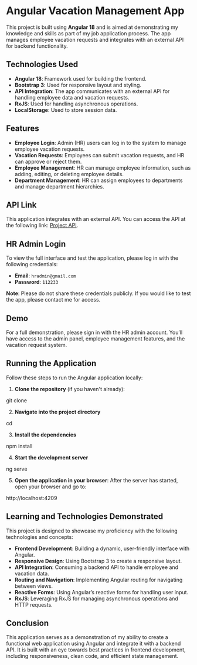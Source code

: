 # Angular Vacation Management App

This project is built using **Angular 18** and is aimed at demonstrating my knowledge and skills as part of my job application process. The app manages employee vacation requests and integrates with an external API for backend functionality.

## Technologies Used

- **Angular 18**: Framework used for building the frontend.
- **Bootstrap 3**: Used for responsive layout and styling.
- **API Integration**: The app communicates with an external API for handling employee data and vacation requests.
- **RxJS**: Used for handling asynchronous operations.
- **LocalStorage**: Used to store session data.

## Features

- **Employee Login**: Admin (HR) users can log in to the system to manage employee vacation requests.
- **Vacation Requests**: Employees can submit vacation requests, and HR can approve or reject them.
- **Employee Management**: HR can manage employee information, such as adding, editing, or deleting employee details.
- **Department Management**: HR can assign employees to departments and manage department hierarchies.

## API Link

This application integrates with an external API. You can access the API at the following link: [Project API](https://projectapi.gerasim.in/index.html).

## HR Admin Login

To view the full interface and test the application, please log in with the following credentials:

- **Email**: `hradmin@gmail.com`
- **Password**: `112233`

**Note**: Please do not share these credentials publicly. If you would like to test the app, please contact me for access.

## Demo

For a full demonstration, please sign in with the HR admin account. You’ll have access to the admin panel, employee management features, and the vacation request system.

## Running the Application

Follow these steps to run the Angular application locally:

1. **Clone the repository** (if you haven't already):
 
 git clone <repository-url>
 
2. **Navigate into the project directory**

 cd <project-directory>
 
3. **Install the dependencies**

 npm install

4. **Start the development server**

 ng serve

5. **Open the application in your browser**: After the server has started, open your browser and go to:

 http://localhost:4209

## Learning and Technologies Demonstrated

This project is designed to showcase my proficiency with the following technologies and concepts:

- **Frontend Development**: Building a dynamic, user-friendly interface with Angular.
- **Responsive Design**: Using Bootstrap 3 to create a responsive layout.
- **API Integration**: Consuming a backend API to handle employee and vacation data.
- **Routing and Navigation**: Implementing Angular routing for navigating between views.
- **Reactive Forms**: Using Angular’s reactive forms for handling user input.
- **RxJS**: Leveraging RxJS for managing asynchronous operations and HTTP requests.

## Conclusion

This application serves as a demonstration of my ability to create a functional web application using Angular and integrate it with a backend API. It is built with an eye towards best practices in frontend development, including responsiveness, clean code, and efficient state management.
